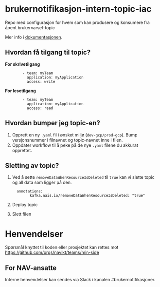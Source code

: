 # brukernotifikasjon-intern-topic-iac

Repo med configurasjon for hvem som kan produsere og konsumere fra åpent brukervarsel-topic

Mer info i [dokumentasjonen](https://tms-dokumentasjon.intern.nav.no/varsler).

## Hvordan få tilgang til topic?

**For skrivetilgang**

```
        - team: myTeam
          application: myApplication
          access: write 
```
**For lesetilgang**

```
        - team: myTeam
          application: myApplication
          access: read 
```

## Hvordan bumper jeg topic-en?

1. Opprett en ny `.yaml` fil i ønsket miljø (`dev-gcp/prod-gcp`). Bump versjonsnummer i filnavnet og topic-navnet inne i filen.
2. Oppdater workflow til å peke på de nye `.yaml` filene du akkurat opprettet.  

 ## Sletting av topic?
1. Ved å sette `removeDataWhenResourceIsDeleted` til `true` kan vi slette topic og all data som ligger på den.  

    ```
      annotations:
            kafka.nais.io/removeDataWhenResourceIsDeleted: "true"
    ```
2. Deploy topic
3. Slett filen 

# Henvendelser

Spørsmål knyttet til koden eller prosjektet kan rettes mot https://github.com/orgs/navikt/teams/min-side


## For NAV-ansatte

Interne henvendelser kan sendes via Slack i kanalen #brukernotifikasjoner.
